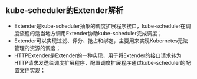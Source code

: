 
## kube-scheduler的Extender解析
- Extender是kube-scheduler抽象的调度扩展程序接口，kube-scheduler在调度流程的适当地方调用Extender协助kube-scheduler完成调度；
- Extender可以实现过滤、评分、抢占和绑定，主要用来实现Kubernetes无法管理的资源的调度；
- HTTPExtender是Extender的一种实现，用于将Extender的接口请求转为HTTP请求发送给调度扩展程序，配置调度扩展程序通过kube-scheduler的配置文件实现；
